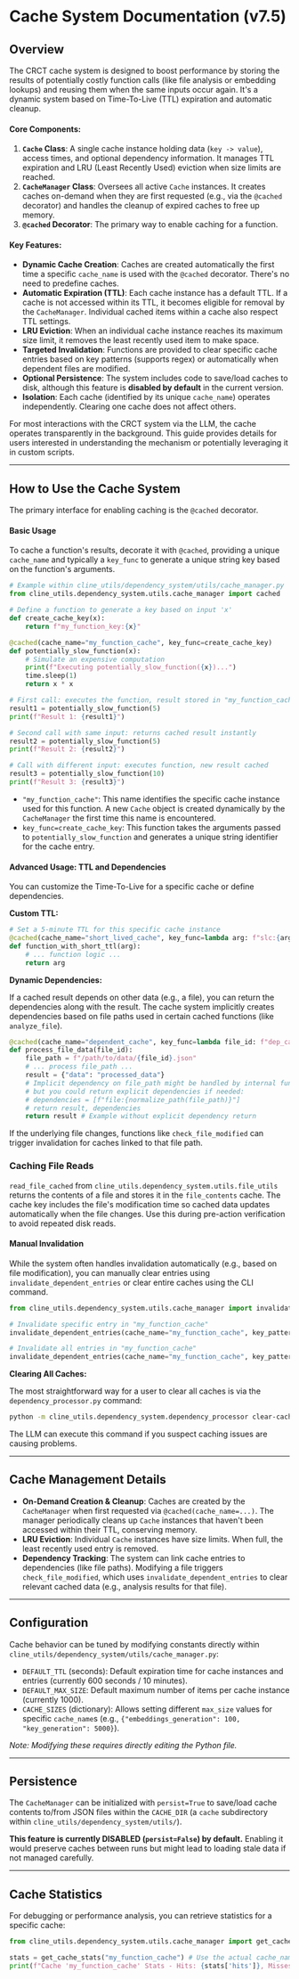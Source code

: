 # Cache System Documentation (v7.5)

## Overview

The CRCT cache system is designed to boost performance by storing the results of potentially costly function calls (like file analysis or embedding lookups) and reusing them when the same inputs occur again. It's a dynamic system based on Time-To-Live (TTL) expiration and automatic cleanup.

#### Core Components:

1.  **`Cache` Class**: A single cache instance holding data (`key -> value`), access times, and optional dependency information. It manages TTL expiration and LRU (Least Recently Used) eviction when size limits are reached.
2.  **`CacheManager` Class**: Oversees all active `Cache` instances. It creates caches on-demand when they are first requested (e.g., via the `@cached` decorator) and handles the cleanup of expired caches to free up memory.
3.  **`@cached` Decorator**: The primary way to enable caching for a function.

#### Key Features:

-   **Dynamic Cache Creation**: Caches are created automatically the first time a specific `cache_name` is used with the `@cached` decorator. There's no need to predefine caches.
-   **Automatic Expiration (TTL)**: Each cache instance has a default TTL. If a cache is not accessed within its TTL, it becomes eligible for removal by the `CacheManager`. Individual cached items within a cache also respect TTL settings.
-   **LRU Eviction**: When an individual cache instance reaches its maximum size limit, it removes the least recently used item to make space.
-   **Targeted Invalidation**: Functions are provided to clear specific cache entries based on key patterns (supports regex) or automatically when dependent files are modified.
-   **Optional Persistence**: The system includes code to save/load caches to disk, although this feature is **disabled by default** in the current version.
-   **Isolation**: Each cache (identified by its unique `cache_name`) operates independently. Clearing one cache does not affect others.

For most interactions with the CRCT system via the LLM, the cache operates transparently in the background. This guide provides details for users interested in understanding the mechanism or potentially leveraging it in custom scripts.

---

## How to Use the Cache System

The primary interface for enabling caching is the `@cached` decorator.

#### Basic Usage

To cache a function's results, decorate it with `@cached`, providing a unique `cache_name` and typically a `key_func` to generate a unique string key based on the function's arguments.

```python
# Example within cline_utils/dependency_system/utils/cache_manager.py
from cline_utils.dependency_system.utils.cache_manager import cached

# Define a function to generate a key based on input 'x'
def create_cache_key(x):
    return f"my_function_key:{x}"

@cached(cache_name="my_function_cache", key_func=create_cache_key)
def potentially_slow_function(x):
    # Simulate an expensive computation
    print(f"Executing potentially_slow_function({x})...")
    time.sleep(1)
    return x * x

# First call: executes the function, result stored in "my_function_cache" with key "my_function_key:5"
result1 = potentially_slow_function(5)
print(f"Result 1: {result1}")

# Second call with same input: returns cached result instantly
result2 = potentially_slow_function(5)
print(f"Result 2: {result2}")

# Call with different input: executes function, new result cached
result3 = potentially_slow_function(10)
print(f"Result 3: {result3}")
```

-   `"my_function_cache"`: This name identifies the specific cache instance used for this function. A new `Cache` object is created dynamically by the `CacheManager` the first time this name is encountered.
-   `key_func=create_cache_key`: This function takes the arguments passed to `potentially_slow_function` and generates a unique string identifier for the cache entry.

#### Advanced Usage: TTL and Dependencies

You can customize the Time-To-Live for a specific cache or define dependencies.

**Custom TTL:**

```python
# Set a 5-minute TTL for this specific cache instance
@cached(cache_name="short_lived_cache", key_func=lambda arg: f"slc:{arg}", ttl=300)
def function_with_short_ttl(arg):
    # ... function logic ...
    return arg
```

**Dynamic Dependencies:**

If a cached result depends on other data (e.g., a file), you can return the dependencies along with the result. The cache system implicitly creates dependencies based on file paths used in certain cached functions (like `analyze_file`).

```python
@cached(cache_name="dependent_cache", key_func=lambda file_id: f"dep_cache:{file_id}")
def process_file_data(file_id):
    file_path = f"/path/to/data/{file_id}.json"
    # ... process file_path ...
    result = {"data": "processed_data"}
    # Implicit dependency on file_path might be handled by internal functions,
    # but you could return explicit dependencies if needed:
    # dependencies = [f"file:{normalize_path(file_path)}"]
    # return result, dependencies
    return result # Example without explicit dependency return
```

If the underlying file changes, functions like `check_file_modified` can trigger invalidation for caches linked to that file path.
### Caching File Reads
`read_file_cached` from `cline_utils.dependency_system.utils.file_utils` returns the contents of a file and stores it in the `file_contents` cache. The cache key includes the file's modification time so cached data updates automatically when the file changes. Use this during pre-action verification to avoid repeated disk reads.


#### Manual Invalidation

While the system often handles invalidation automatically (e.g., based on file modification), you can manually clear entries using `invalidate_dependent_entries` or clear entire caches using the CLI command.

```python
from cline_utils.dependency_system.utils.cache_manager import invalidate_dependent_entries

# Invalidate specific entry in "my_function_cache"
invalidate_dependent_entries(cache_name="my_function_cache", key_pattern="my_function_key:5")

# Invalidate all entries in "my_function_cache"
invalidate_dependent_entries(cache_name="my_function_cache", key_pattern="my_function_key:.*")
```

**Clearing All Caches:**

The most straightforward way for a user to clear all caches is via the `dependency_processor.py` command:

```bash
python -m cline_utils.dependency_system.dependency_processor clear-caches
```

The LLM can execute this command if you suspect caching issues are causing problems.

---

## Cache Management Details

-   **On-Demand Creation & Cleanup**: Caches are created by the `CacheManager` when first requested via `@cached(cache_name=...)`. The manager periodically cleans up `Cache` instances that haven't been accessed within their TTL, conserving memory.
-   **LRU Eviction**: Individual `Cache` instances have size limits. When full, the least recently used entry is removed.
-   **Dependency Tracking**: The system can link cache entries to dependencies (like file paths). Modifying a file triggers `check_file_modified`, which uses `invalidate_dependent_entries` to clear relevant cached data (e.g., analysis results for that file).

---

## Configuration

Cache behavior can be tuned by modifying constants directly within `cline_utils/dependency_system/utils/cache_manager.py`:

-   `DEFAULT_TTL` (seconds): Default expiration time for cache instances and entries (currently 600 seconds / 10 minutes).
-   `DEFAULT_MAX_SIZE`: Default maximum number of items per cache instance (currently 1000).
-   `CACHE_SIZES` (dictionary): Allows setting different `max_size` values for specific `cache_name`s (e.g., `{"embeddings_generation": 100, "key_generation": 5000}`).

*Note: Modifying these requires directly editing the Python file.*

---

## Persistence

The `CacheManager` can be initialized with `persist=True` to save/load cache contents to/from JSON files within the `CACHE_DIR` (a `cache` subdirectory within `cline_utils/dependency_system/utils/`).

**This feature is currently DISABLED (`persist=False`) by default.** Enabling it would preserve caches between runs but might lead to loading stale data if not managed carefully.

---

## Cache Statistics

For debugging or performance analysis, you can retrieve statistics for a specific cache:

```python
from cline_utils.dependency_system.utils.cache_manager import get_cache_stats

stats = get_cache_stats("my_function_cache") # Use the actual cache_name
print(f"Cache 'my_function_cache' Stats - Hits: {stats['hits']}, Misses: {stats['misses']}, Current Size: {stats['size']}")